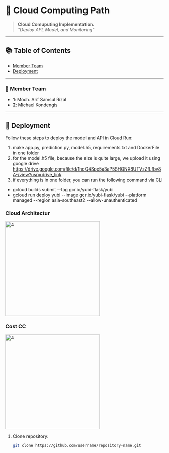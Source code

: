 # 🚀 Cloud Computing Path

> **Cloud Comuputing Implementation.**  
*"Deploy API, Model, and Monitoring"*

---

## 📚 Table of Contents

- [Member Team](#-member-team)
- [Deployment](#-deployment)

---

### 🎯 Member Team
- **1**: Moch. Arif Samsul Rizal
- **2**: Michael Kondengis

---

## 🏁 Deployment

Follow these steps to deploy the model and API in Cloud Run:
1. make app.py, prediction.py, model.h5, requirements.txt and DockerFile in one folder
2. for the model.h5 file, because the size is quite large, we upload it using google drive
   https://drive.google.com/file/d/1hoQ4Spe5a3aP5SHQNX8UTVzZfLfbv8A-/view?usp=drive_link
4. if everything is in one folder, you can run the following command via CLI
- gcloud builds submit --tag gcr.io/yubi-flask/yubi
- gcloud run deploy yubi --image gcr.io/yubi-flask/yubi --platform managed --region asia-southeast2 --allow-unauthenticated

### Cloud Architectur
<img src="https://drive.google.com/uc?export=view&id=1cQDLkwkhwmWPQhWdv0AAGWR_iqI7-5VY" alt="4" width="auto" height="300">

### Cost CC
<img src="https://drive.google.com/uc?export=view&id=1StBYjmQ2IdpBlHMvN3o7uw0mhVZIXf0D" alt="4" width="auto" height="300">


1. Clone repository:
   ```bash
   git clone https://github.com/username/repository-name.git
